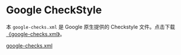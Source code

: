 # Google CheckStyle

本 `google-checks.xml` 是 Google 原生提供的 Checkstyle 文件。点击下载[《google-checks.xml》](https://github.com/blinkfox/java-style/blob/master/docs/checks/google-checks.xml)。

[google-checks.xml](../checks/google-checks.xml ':include :type=code')
